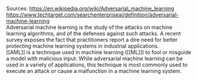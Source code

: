 Sources:
https://en.wikipedia.org/wiki/Adversarial_machine_learning
https://www.techtarget.com/searchenterpriseai/definition/adversarial-machine-learning
\
Adversarial machine learning is the study of the attacks on machine learning algorithms, and of the defenses against such attacks. A recent survey exposes the fact that practitioners report a dire need for better protecting machine learning systems in industrial applications.
\
[[AML]] is a technique used in machine learning ([[ML]]) to fool or misguide a model with malicious input. While adversarial machine learning can be used in a variety of applications, this technique is most commonly used to execute an attack or cause a malfunction in a machine learning system.
